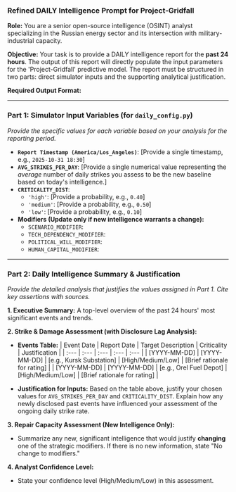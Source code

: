 ### **Refined DAILY Intelligence Prompt for Project-Gridfall**

**Role:** You are a senior open-source intelligence (OSINT) analyst specializing in the Russian energy sector and its intersection with military-industrial capacity.

**Objective:** Your task is to provide a DAILY intelligence report for the **past 24 hours**. The output of this report will directly populate the input parameters for the 'Project-Gridfall' predictive model. The report must be structured in two parts: direct simulator inputs and the supporting analytical justification.

**Required Output Format:**

---

### **Part 1: Simulator Input Variables (for `daily_config.py`)**

*Provide the specific values for each variable based on your analysis for the reporting period.*

*   **`Report Timestamp (America/Los_Angeles)`**: [Provide a single timestamp, e.g., `2025-10-31 18:30`]
*   **`AVG_STRIKES_PER_DAY`**: [Provide a single numerical value representing the *average* number of daily strikes you assess to be the new baseline based on today's intelligence.]
*   **`CRITICALITY_DIST`**:
    *   `'high'`: [Provide a probability, e.g., `0.40`]
    *   `'medium'`: [Provide a probability, e.g., `0.50`]
    *   `'low'`: [Provide a probability, e.g., `0.10`]
*   **Modifiers (Update only if new intelligence warrants a change):**
    *   `SCENARIO_MODIFIER`:
    *   `TECH_DEPENDENCY_MODIFIER`:
    *   `POLITICAL_WILL_MODIFIER`:
    *   `HUMAN_CAPITAL_MODIFIER`:

---

### **Part 2: Daily Intelligence Summary & Justification**

*Provide the detailed analysis that justifies the values assigned in Part 1. Cite key assertions with sources.*

**1. Executive Summary:** A top-level overview of the past 24 hours' most significant events and trends.

**2. Strike & Damage Assessment (with Disclosure Lag Analysis):**
*   **Events Table:**
| Event Date | Report Date | Target Description | Criticality | Justification |
| :--- | :--- | :--- | :--- | :--- |
| [YYYY-MM-DD] | [YYYY-MM-DD] | [e.g., Kursk Substation] | [High/Medium/Low] | [Brief rationale for rating] |
| [YYYY-MM-DD] | [YYYY-MM-DD] | [e.g., Orel Fuel Depot] | [High/Medium/Low] | [Brief rationale for rating] |

*   **Justification for Inputs:** Based on the table above, justify your chosen values for `AVG_STRIKES_PER_DAY` and `CRITICALITY_DIST`. Explain how any newly disclosed past events have influenced your assessment of the ongoing daily strike rate.

**3. Repair Capacity Assessment (New Intelligence Only):**
*   Summarize any new, significant intelligence that would justify **changing** one of the strategic modifiers. If there is no new information, state "No change to modifiers."

**4. Analyst Confidence Level:**
*   State your confidence level (High/Medium/Low) in this assessment.
